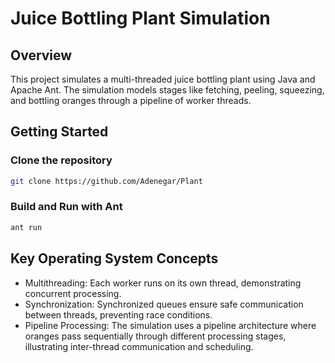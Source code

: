 # Juice Bottling Plant Simulation

## Overview
This project simulates a multi-threaded juice bottling plant using Java and Apache Ant. The simulation models stages like fetching, peeling, squeezing, and bottling oranges through a pipeline of worker threads.

## Getting Started

### Clone the repository
```bash
git clone https://github.com/Adenegar/Plant
```

### Build and Run with Ant
```bash
ant run
```

## Key Operating System Concepts

- Multithreading: Each worker runs on its own thread, demonstrating concurrent processing.
- Synchronization: Synchronized queues ensure safe communication between threads, preventing race conditions.
- Pipeline Processing:
The simulation uses a pipeline architecture where oranges pass sequentially through different processing stages, illustrating inter-thread communication and scheduling.
